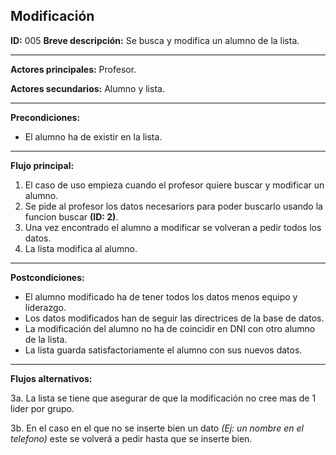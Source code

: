 ## Modificación

**ID:** 005
**Breve descripción:** Se busca y modifica un alumno de la lista.

___

**Actores principales:** Profesor.

**Actores secundarios:** Alumno y lista.
___

**Precondiciones:**

 * El alumno ha de existir en la lista.
___

**Flujo principal:**

 1. El caso de uso empieza cuando el profesor quiere buscar y modificar un alumno.
 2. Se pide al profesor los datos necesariors para poder buscarlo usando la funcion buscar **(ID: 2)**.
 3. Una vez encontrado el alumno a modificar se volveran a pedir todos los datos.
 4. La lista modifica al alumno.
___

**Postcondiciones:**

 * El alumno modificado ha de tener todos los datos menos equipo y liderazgo.
 * Los datos modificados han de seguir las directrices de la base de datos.
 * La modificación del alumno no ha de coincidir en DNI con otro alumno de la lista.
 * La lista guarda satisfactoriamente el alumno con sus nuevos datos.
___

**Flujos alternativos:**

 3a. La lista se tiene que asegurar de que la modificación no cree mas de 1 lider por grupo.
 
 3b. En el caso en el que no se inserte bien un dato *(Ej: un nombre en el telefono)* este se volverá a pedir hasta que se inserte bien.
